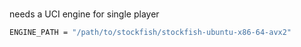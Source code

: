 # 
needs a UCI engine for single player

```bash
ENGINE_PATH = "/path/to/stockfish/stockfish-ubuntu-x86-64-avx2"
```



